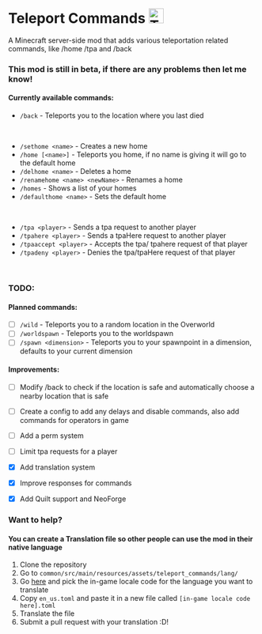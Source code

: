 # Teleport Commands <img src="https://raw.githubusercontent.com/MrSn0wy/TeleportCommands/main/common/src/main/resources/teleport_commands.png" alt="Teleport Commands Logo" width="30"/>


A Minecraft server-side mod that adds various teleportation related commands, like /home /tpa and /back

### This mod is still in beta, if there are any problems then let me know!

#### Currently available commands:

- `/back` -  Teleports you to the location where you last died
<br>

- `/sethome <name>` - Creates a new home
- `/home [<name>]` - Teleports you home, if no name is giving it will go to the default home
- `/delhome <name>` - Deletes a home
- `/renamehome <name> <newName>` - Renames a home
- `/homes` - Shows a list of your homes
- `/defaulthome <name>` - Sets the default home
<br>

- `/tpa <player>` - Sends a tpa request to another player
- `/tpahere <player>` - Sends a tpaHere request to another player
- `/tpaaccept <player>` -  Accepts the tpa/ tpahere request of that player
- `/tpadeny <player>` - Denies the tpa/tpaHere request of that player

<br>

### TODO:

#### Planned commands:
- [ ] `/wild` - Teleports you to a random location in the Overworld
- [ ] `/worldspawn` - Teleports you to the worldspawn
- [ ] `/spawn <dimension>` - Teleports you to your spawnpoint in a dimension, defaults to your current dimension

#### Improvements:
- [ ] Modify /back to check if the location is safe and automatically choose a nearby location that is safe
- [ ] Create a config to add any delays and disable commands, also add commands for operators in game
- [ ] Add a perm system
- [ ] Limit tpa requests for a player
- [x] Add translation system
- [x] Improve responses for commands
- [x] Add Quilt support and NeoForge


### Want to help?

#### You can create a Translation file so other people can use the mod in their native language
1. Clone the repository
2. Go to `common/src/main/resources/assets/teleport_commands/lang/`
3. Go [here](https://minecraft.wiki/w/Language) and pick the in-game locale code for the language you want to translate
4. Copy `en_us.toml` and paste it in a new file called `[in-game locale code here].toml`
5. Translate the file
6. Submit a pull request with your translation :D!
